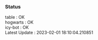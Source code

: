 ### Status


table : OK  
hogwarts : OK  
icy-bot : OK  
Latest Update : 2023-02-01 18:10:04.210851
